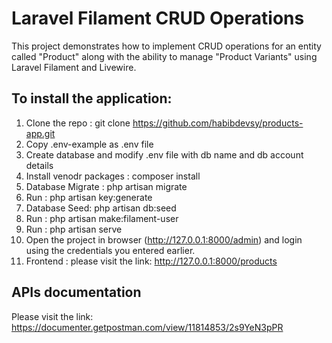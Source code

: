 
# Laravel Filament CRUD Operations

This project demonstrates how to implement CRUD operations for an entity called "Product" along with the ability to manage "Product Variants" using Laravel Filament and Livewire.


## To install the application:
1. Clone the repo : git clone https://github.com/habibdevsy/products-app.git
2. Copy .env-example as .env file
3. Create database and modify .env file with db name and db account details
4. Install venodr packages : composer install
5. Database Migrate : php artisan migrate
6. Run : php artisan key:generate
7. Database Seed: php artisan db:seed
8. Run : php artisan make:filament-user
9. Run : php artisan serve 
10. Open the project in browser (http://127.0.0.1:8000/admin) and login using the credentials you entered earlier.
11. Frontend : please visit the link: http://127.0.0.1:8000/products
## APIs documentation 
Please visit the link:
https://documenter.getpostman.com/view/11814853/2s9YeN3pPR

